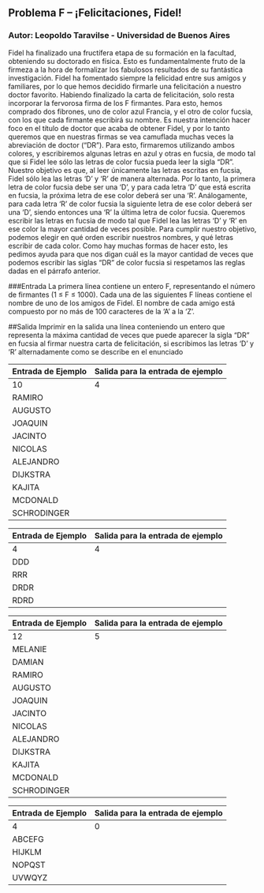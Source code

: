 ## Problema F – ¡Felicitaciones, Fidel!
### Autor: Leopoldo Taravilse - Universidad de Buenos Aires

Fidel ha finalizado una fructífera etapa de su formación en la facultad, obteniendo su
doctorado en física. Esto es fundamentalmente fruto de la firmeza a la hora de formalizar
los fabulosos resultados de su fantástica investigación.
Fidel ha fomentado siempre la felicidad entre sus amigos y familiares, por lo que hemos
decidido firmarle una felicitación a nuestro doctor favorito. Habiendo finalizado la carta
de felicitación, solo resta incorporar la fervorosa firma de los F firmantes. Para esto,
hemos comprado dos fibrones, uno de color azul Francia, y el otro de color fucsia, con los
que cada firmante escribirá su nombre.
Es nuestra intención hacer foco en el título de doctor que acaba de obtener Fidel, y por
lo tanto queremos que en nuestras firmas se vea camuflada muchas veces la abreviación
de doctor (“DR”). Para esto, firmaremos utilizando ambos colores, y escribiremos algunas
letras en azul y otras en fucsia, de modo tal que si Fidel lee sólo las letras de color fucsia
pueda leer la sigla “DR”.
Nuestro objetivo es que, al leer únicamente las letras escritas en fucsia, Fidel sólo lea las
letras ‘D’ y ‘R’ de manera alternada. Por lo tanto, la primera letra de color fucsia debe
ser una ‘D’, y para cada letra ‘D’ que está escrita en fucsia, la próxima letra de ese color
deberá ser una ‘R’. Análogamente, para cada letra ‘R’ de color fucsia la siguiente letra de
ese color deberá ser una ‘D’, siendo entonces una ‘R’ la última letra de color fucsia.
Queremos escribir las letras en fucsia de modo tal que Fidel lea las letras ‘D’ y ‘R’ en ese
color la mayor cantidad de veces posible. Para cumplir nuestro objetivo, podemos elegir
en qué orden escribir nuestros nombres, y qué letras escribir de cada color. Como hay
muchas formas de hacer esto, les pedimos ayuda para que nos digan cuál es la mayor
cantidad de veces que podemos escribir las siglas “DR” de color fucsia si respetamos las
reglas dadas en el párrafo anterior.

###Entrada
La primera línea contiene un entero F, representando el número de firmantes (1 ≤ F ≤
1000). Cada una de las siguientes F líneas contiene el nombre de uno de los amigos de
Fidel. El nombre de cada amigo está compuesto por no más de 100 caracteres de la ‘A’ a
la ‘Z’.

##Salida
Imprimir en la salida una línea conteniendo un entero que representa la máxima cantidad
de veces que puede aparecer la sigla “DR” en fucsia al firmar nuestra carta de felicitación,
si escribimos las letras ‘D’ y ‘R’ alternadamente como se describe en el enunciado

| Entrada de Ejemplo     | Salida para la entrada de ejemplo        |
| -----------------------|------------------------------------------|
| 10                     | 4                                        |
| RAMIRO                 |                                          |
| AUGUSTO                |                                          |
| JOAQUIN                |                                          |
| JACINTO                |                                          |
| NICOLAS                |                                          |
| ALEJANDRO              |                                          |
| DIJKSTRA               |                                          |
| KAJITA                 |                                          |
| MCDONALD               |                                          |
| SCHRODINGER            |                                          |

| Entrada de Ejemplo     | Salida para la entrada de ejemplo        |
| -----------------------|------------------------------------------|
| 4                      | 4                                        |
| DDD                    |                                          |
| RRR                    |                                          |
| DRDR                   |                                          |
| RDRD                   |                                          |

| Entrada de Ejemplo     | Salida para la entrada de ejemplo        |
| -----------------------|------------------------------------------|
| 12                     | 5                                        |
| MELANIE                |                                          |
| DAMIAN                 |                                          |
| RAMIRO                 |                                          |
| AUGUSTO                |                                          |
| JOAQUIN                |                                          |
| JACINTO                |                                          |
| NICOLAS                |                                          |
| ALEJANDRO              |                                          |
| DIJKSTRA               |                                          |
| KAJITA                 |                                          |
| MCDONALD               |                                          |
| SCHRODINGER            |                                          |

| Entrada de Ejemplo     | Salida para la entrada de ejemplo        |
| -----------------------|------------------------------------------|
| 4                      | 0                                        |
| ABCEFG                 |                                          |
| HIJKLM                 |                                          |
| NOPQST                 |                                          |
| UVWQYZ                 |                                          |